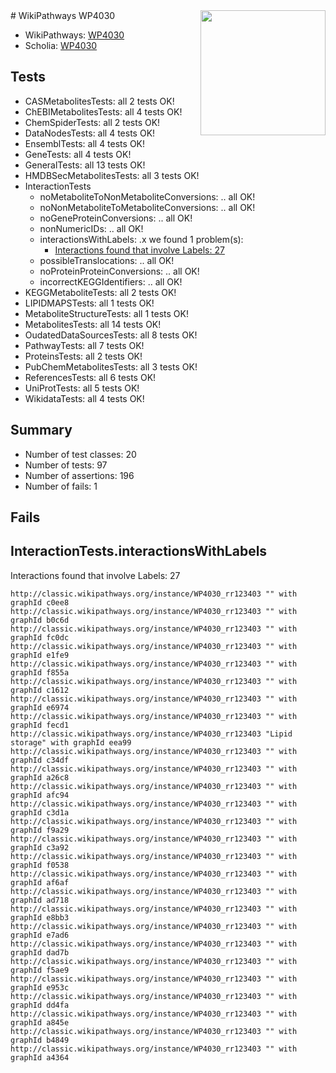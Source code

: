 <img style="float: right; width: 200px" src="https://upload.wikimedia.org/wikipedia/commons/thumb/8/83/Wplogo_with_text_500.png/640px-Wplogo_with_text_500.png" />
# WikiPathways WP4030

* WikiPathways: [WP4030](https://wikipathways.org/pathways/WP4030)
* Scholia: [WP4030](https://scholia.toolforge.org/wikipathways/WP4030)
## Tests
* CASMetabolitesTests: all 2 tests OK!
* ChEBIMetabolitesTests: all 4 tests OK!
* ChemSpiderTests: all 2 tests OK!
* DataNodesTests: all 4 tests OK!
* EnsemblTests: all 4 tests OK!
* GeneTests: all 4 tests OK!
* GeneralTests: all 13 tests OK!
* HMDBSecMetabolitesTests: all 3 tests OK!
* InteractionTests
    * noMetaboliteToNonMetaboliteConversions: .. all OK!
    * noNonMetaboliteToMetaboliteConversions: .. all OK!
    * noGeneProteinConversions: .. all OK!
    * nonNumericIDs: .. all OK!
    * interactionsWithLabels: .x we found 1 problem(s):
        * [Interactions found that involve Labels: 27](#fe97a8de)
    * possibleTranslocations: .. all OK!
    * noProteinProteinConversions: .. all OK!
    * incorrectKEGGIdentifiers: .. all OK!
* KEGGMetaboliteTests: all 2 tests OK!
* LIPIDMAPSTests: all 1 tests OK!
* MetaboliteStructureTests: all 1 tests OK!
* MetabolitesTests: all 14 tests OK!
* OudatedDataSourcesTests: all 8 tests OK!
* PathwayTests: all 7 tests OK!
* ProteinsTests: all 2 tests OK!
* PubChemMetabolitesTests: all 3 tests OK!
* ReferencesTests: all 6 tests OK!
* UniProtTests: all 5 tests OK!
* WikidataTests: all 4 tests OK!


## Summary

* Number of test classes: 20
* Number of tests: 97
* Number of assertions: 196
* Number of fails: 1

## Fails

<a name="fe97a8de" />

## InteractionTests.interactionsWithLabels

Interactions found that involve Labels: 27
```
http://classic.wikipathways.org/instance/WP4030_rr123403 "" with graphId c0ee8
http://classic.wikipathways.org/instance/WP4030_rr123403 "" with graphId b0c6d
http://classic.wikipathways.org/instance/WP4030_rr123403 "" with graphId fc0dc
http://classic.wikipathways.org/instance/WP4030_rr123403 "" with graphId e1fe9
http://classic.wikipathways.org/instance/WP4030_rr123403 "" with graphId f855a
http://classic.wikipathways.org/instance/WP4030_rr123403 "" with graphId c1612
http://classic.wikipathways.org/instance/WP4030_rr123403 "" with graphId e6974
http://classic.wikipathways.org/instance/WP4030_rr123403 "" with graphId fecd1
http://classic.wikipathways.org/instance/WP4030_rr123403 "Lipid storage" with graphId eea99
http://classic.wikipathways.org/instance/WP4030_rr123403 "" with graphId c34df
http://classic.wikipathways.org/instance/WP4030_rr123403 "" with graphId a26c8
http://classic.wikipathways.org/instance/WP4030_rr123403 "" with graphId afc94
http://classic.wikipathways.org/instance/WP4030_rr123403 "" with graphId c3d1a
http://classic.wikipathways.org/instance/WP4030_rr123403 "" with graphId f9a29
http://classic.wikipathways.org/instance/WP4030_rr123403 "" with graphId c3a92
http://classic.wikipathways.org/instance/WP4030_rr123403 "" with graphId f0538
http://classic.wikipathways.org/instance/WP4030_rr123403 "" with graphId af6af
http://classic.wikipathways.org/instance/WP4030_rr123403 "" with graphId ad718
http://classic.wikipathways.org/instance/WP4030_rr123403 "" with graphId e8bb3
http://classic.wikipathways.org/instance/WP4030_rr123403 "" with graphId e7ad6
http://classic.wikipathways.org/instance/WP4030_rr123403 "" with graphId dad7b
http://classic.wikipathways.org/instance/WP4030_rr123403 "" with graphId f5ae9
http://classic.wikipathways.org/instance/WP4030_rr123403 "" with graphId e953c
http://classic.wikipathways.org/instance/WP4030_rr123403 "" with graphId dd4fa
http://classic.wikipathways.org/instance/WP4030_rr123403 "" with graphId a845e
http://classic.wikipathways.org/instance/WP4030_rr123403 "" with graphId b4849
http://classic.wikipathways.org/instance/WP4030_rr123403 "" with graphId a4364
```


